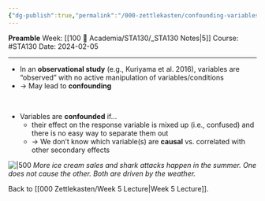 ```yaml
---
{"dg-publish":true,"permalink":"/000-zettlekasten/confounding-variables/","created":"2024-02-05T23:05:51.688-05:00","updated":"2024-02-05T23:10:38.474-05:00"}
---
```


**Preamble**
Week: [[100 📒 Academia/STA130/_STA130 Notes\|5]]
Course: #STA130
Date: 2024-02-05

---

- In an **observational study** (e.g., Kuriyama et al. 2016), variables are “observed” with no active manipulation of variables/conditions
- → May lead to **confounding**
<br>

- Variables are **confounded** if…
	- their effect on the response variable is mixed up (i.e., confused) and there is no easy way to separate them out
	- → We don’t know which variable(s) are **causal** vs. correlated with other secondary effects

![|500](https://i.imgur.com/4hdJwGo.png)
*More ice cream sales and shark attacks happen in the summer. One does not cause the other. Both are driven by the weather.*

Back to [[000 Zettlekasten/Week 5 Lecture\|Week 5 Lecture]].
